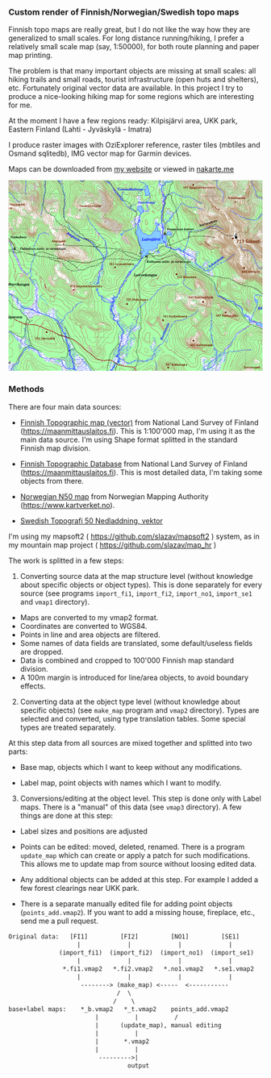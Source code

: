 ### Custom render of Finnish/Norwegian/Swedish topo maps

Finnish topo maps are really great, but I do not like the way how they
are generalized to small scales. For long distance running/hiking, I
prefer a relatively small scale map (say, 1:50000), for both route
planning and paper map printing.

The problem is that many important objects are missing at small scales:
all hiking trails and small roads, tourist infrastructure (open huts and
shelters), etc. Fortunately original vector data are available. In this
project I try to produce a nice-looking hiking map for some regions
which are interesting for me.

At the moment I have a few regions ready: Kilpisj&auml;rvi area, UKK park,
Eastern Finland (Lahti - Jyv&auml;skyl&auml; - Imatra)

I produce raster images with OziExplorer reference, raster tiles
(mbtiles and Osmand sqlitedb), IMG vector map for Garmin devices.

Maps can be downloaded from [my website](https://slazav.xyz/maps/?lang=en#h3) or viewed in
[nakarte.me](https://nakarte.me/#m=5/65.68543/19.81934&l=O/Fmk/-cseyJuYW1lIjoic2xhemF2X2ZpIiwidXJsIjoiaHR0cHM6Ly90aWxlcy5zbGF6YXYueHl6L2ZpL3t6fS97eH0ve3l9LnBuZyIsInRtcyI6ZmFsc2UsInNjYWxlRGVwZW5kZW50IjpmYWxzZSwibWF4Wm9vbSI6MTMsImlzT3ZlcmxheSI6dHJ1ZSwiaXNUb3AiOnRydWV9)

![example 2](https://github.com/slazav/map_fi/blob/main/example2.png)

### Methods

There are four main data sources:

* [Finnish Topographic map (vector)](https://www.maanmittauslaitos.fi/en/maps-and-spatial-data/datasets-and-interfaces/product-descriptions/topographic-map-series-raster)
from National Land Survey of Finland (https://maanmittauslaitos.fi).
This is 1:100'000 map, I'm using it as the main data source. I'm using
Shape format splitted in the standard Finnish map division.

* [Finnish Topographic Database](https://www.maanmittauslaitos.fi/en/maps-and-spatial-data/datasets-and-interfaces/product-descriptions/topographic-database)
from National Land Survey of Finland (https://maanmittauslaitos.fi).
This is most detailed data, I'm taking some objects from there.

* [Norwegian N50 map](https://kartkatalog.geonorge.no/metadata/n50-map-data/ea192681-d039-42ec-b1bc-f3ce04c189ac?search=N50)
from Norwegian Mapping Authority (https://www.kartverket.no).

* [Swedish Topografi 50 Nedladdning, vektor](https://www.lantmateriet.se/sv/geodata/vara-produkter/produktlista/topografi-50-nedladdning-vektor/)

I'm using my mapsoft2 ( https://github.com/slazav/mapsoft2 ) system, as
in my mountain map project ( https://github.com/slazav/map_hr )

The work is splitted in a few steps:

1. Converting source data at the map structure level (without knowledge
about specific objects or object types). This is done separately for
every source (see programs `import_fi1`, `import_fi2`, `import_no1`,
`import_se1` and `vmap1` directory).

  * Maps are converted to my vmap2 format.
  * Coordinates are converted to WGS84.
  * Points in line and area objects are filtered.
  * Some names of data fields are translated, some default/useless fields are dropped.
  * Data is combined and cropped to 100'000 Finnish map standard division.
  * A 100m margin is introduced for line/area objects, to avoid boundary effects.

2. Converting data at the object type level (without knowledge about
specific objects) (see `make_map` program and `vmap2` directory). Types
are selected and converted, using type translation tables. Some special
types are treated separately.

At this step data from all sources are mixed together and splitted into two parts:

  * Base map, objects which I want to keep without any modifications.

  * Label map, point objects with names which I want to modify.

3. Conversions/editing at the object level. This step is done only
with Label maps. There is a "manual" of this data (see `vmap3` directory).
A few things are done at this step:

  * Label sizes and positions are adjusted

  * Points can be edited: moved, deleted, renamed.
    There is a program `update_map` which can create or apply a patch
    for such modifications. This allows me to update map from
    source without loosing edited data.

  * Any additional objects can be added at this step. For example I added a few forest clearings
    near UKK park.

  * There is a separate manually edited file for adding point objects
    (`points_add.vmap2`). If you want to add a missing house, fireplace,
    etc., send me a pull request.

```
Original data:   [FI1]         [FI2]         [NO1]         [SE1]
                   |             |             |             |
              (import_fi1)  (import_fi2)  (import_no1)  (import_se1)
                   |             |             |             |
               *.fi1.vmap2   *.fi2.vmap2   *.no1.vmap2   *.se1.vmap2
                   |             |             |             |
                    --------> (make_map) <-----  <-----------
                              /  \
                             /    \
base+label maps:    *_b.vmap2   *_t.vmap2    points_add.vmap2
                        |          |          /
                        |      (update_map), manual editing
                        |          |
                        |       *.vmap2
                        |          |
                         --------->|
                                 output
```


